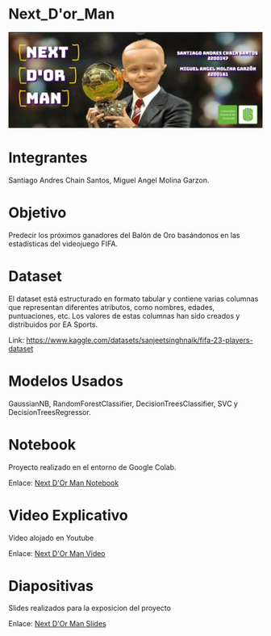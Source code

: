 # Next_D'or_Man
![](Banner.jpeg)
# Integrantes
Santiago Andres Chain Santos, Miguel Angel Molina Garzon.
 # Objetivo
Predecir los próximos ganadores del Balón de Oro basándonos en las estadísticas del videojuego FIFA.
# Dataset 
El dataset está estructurado en formato tabular y contiene varias columnas que representan diferentes atributos, como nombres, edades, puntuaciones, etc. Los valores de estas columnas han sido creados y distribuidos por  EA Sports. 

Link:
https://www.kaggle.com/datasets/sanjeetsinghnaik/fifa-23-players-dataset 

# Modelos Usados 
GaussianNB, RandomForestClassifier, DecisionTreesClassifier, SVC y DecisionTreesRegressor.

# Notebook
Proyecto realizado en el entorno de Google Colab.

Enlace:
[Next D'Or Man Notebook](https://colab.research.google.com/drive/1lBuNs1zW6oBOgtVPOER1Tic1XXtxpnNp?usp=sharing)

# Video Explicativo
Video alojado en Youtube

Enlace: [Next D'Or Man Video](https://youtu.be/bzL1pLjQ6RE)

# Diapositivas 
Slides realizados para la exposicion del proyecto

Enlace:
[Next D'Or Man Slides](https://www.canva.com/design/DAFpM-NhL2A/Pa_kg3rD2vpHNOD7nb-TmQ/edit?utm_content=DAFpM-NhL2A&utm_campaign=designshare&utm_medium=link2&utm_source=sharebutton)
